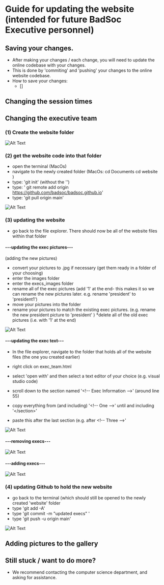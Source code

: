 # Guide for updating the website (intended for future BadSoc Executive personnel)

## Saving your changes. 
* After making your changes / each change, you will need to update the online codebase with your changes. 
* This is done by 'commiting' and 'pushing' your changes to the online website codebase. 
* How to save your changes:
  * []

## Changing the session times

## Changing the executive team

### (1) Create the website folder

![Alt Text](guide/1_create_website_folder.gif)

### (2) get the website code into that folder
* open the terminal (MacOs)
* navigate to the newly created folder (MacOs: cd Documents <enter> cd website <enter> )
* type: 'git init' (without the '')
* type: ' git remote add origin https://github.com/badsoc/badsoc.github.io'
* type: 'git pull origin main'

![Alt Text](guide/2_get_website_into_folder.gif)

### (3) updating the website
* go back to the file explorer. There should now be all of the website files within that folder

#### ---updating the exec pictures---
(adding the new pictures)
* convert your pictures to .jpg if necessary (get them ready in a folder of your choosing)
* enter the images folder
* enter the execs_images folder
* rename all of the exec pictures (add '1' at the end- this makes it so we can rename the new pictures later. e.g. rename 'president' to 'president1')
* move your pictures into the folder
* rename your pictures to match the existing exec pictures. (e.g. rename the new president picture to 'president' )
*delete all of the old exec pictures (i.e. with '1' at the end)

![Alt Text](guide/3a_updating_exec_pics.gif)

#### ---updating the exec text---
* In the file explorer, navigate to the folder that holds all of the website files (the one you created earlier)
* right click on exec_team.html
* select 'open with' and then select a text editor of your choice (e.g. visual studio code) 

* scroll down to the section named '\<!-- Exec Information -->' (around line 55)
* copy everything from (and including) '\<!-- One -->' until and including '\</section>'
* paste this after the last section (e.g. after \<!-- Three -->'

![Alt Text](guide/3b_updating_exec_info.gif)

#### ---removing execs---

![Alt Text](guide/3c_removing_an_exec.gif)

#### ---adding execs---

![Alt Text](guide/3d_adding_an_exec.gif)

### (4) updating Github to hold the new website
* go back to the terminal (which should still be opened to the newly created 'website' folder
* type 'git add -A'
* type 'git commit -m "updated execs" ' 
* type 'git push -u origin main'

![Alt Text](guide/4_updating_website.gif)

## Adding pictures to the gallery

## Still stuck / want to do more?
* We recommend contacting the computer science department, and asking for assistance. 